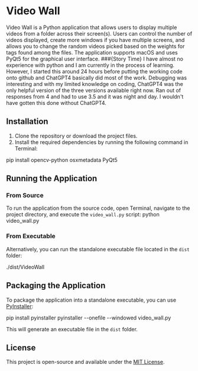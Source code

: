 # Video Wall

Video Wall is a Python application that allows users to display multiple videos from a folder across their screen(s). Users can control the number of videos displayed,  create more windows if you have multiple screens, and allows you to change the random videos picked based on the weights for tags found among the files. The application supports macOS and uses PyQt5 for the graphical user interface.
###{Story Time}
I have almost no experience with python and I am currently in the process of learning. However, I started this around 24 hours before putting the working code onto github and ChatGPT4 basically did most of the work. Debugging was interesting and with my limited knowledge on coding, ChatGPT4 was the only helpful version of the three versions available right now. Ran out of responses from 4 and had to use 3.5 and it was night and day. I wouldn't have gotten this done without ChatGPT4.

## Installation

1. Clone the repository or download the project files.
2. Install the required dependencies by running the following command in Terminal:

pip install opencv-python osxmetadata PyQt5


## Running the Application

### From Source

To run the application from the source code, open Terminal, navigate to the project directory, and execute the `video_wall.py` script:
python video_wall.py


### From Executable

Alternatively, you can run the standalone executable file located in the `dist` folder:

./dist/VideoWall


## Packaging the Application

To package the application into a standalone executable, you can use [PyInstaller](https://www.pyinstaller.org/):

pip install pyinstaller
pyinstaller --onefile --windowed video_wall.py



This will generate an executable file in the `dist` folder.

## License

This project is open-source and available under the [MIT License](LICENSE).